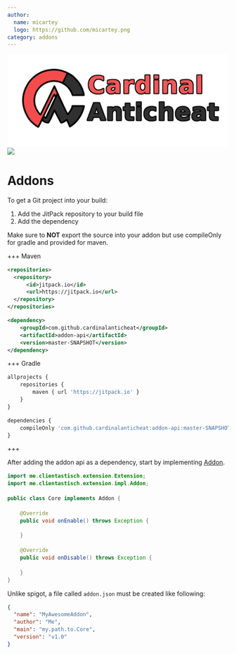 ```yaml
---
author:
  name: micartey
  logo: https://github.com/micartey.png
category: addons
---
```


![](../static/images/banner.png)
![](https://img.shields.io/discord/647922123192533022?color=212121&label=Discord&logo=discord&logoColor=212121&style=for-the-badge)

# Addons

To get a Git project into your build:

1. Add the JitPack repository to your build file
2. Add the dependency

Make sure to **NOT** export the source into your addon but use compileOnly for gradle and provided for maven.

+++ Maven

```xml
<repositories>
  <repository>
      <id>jitpack.io</id>
      <url>https://jitpack.io</url>
  </repository>
</repositories>
```

```xml
<dependency>
    <groupId>com.github.cardinalanticheat</groupId>
    <artifactId>addon-api</artifactId>
    <version>master-SNAPSHOT</version>
</dependency>
```

+++ Gradle

```js
allprojects {
    repositories {
        maven { url 'https://jitpack.io' }
    }
}
```

```js
dependencies {
    compileOnly 'com.github.cardinalanticheat:addon-api:master-SNAPSHOT'
}
```

+++

After adding the addon api as a dependency, start by implementing [Addon](https://cardinalanticheat.github.io/addon-api/docs/me/clientastisch/extension/impl/Addon.html).

```java
import me.clientastisch.extension.Extension;
import me.clientastisch.extension.impl.Addon;

public class Core implements Addon {

    @Override
    public void onEnable() throws Exception {

    }

    @Override
    public void onDisable() throws Exception {

    }
}
```

Unlike spigot, a file called `addon.json` must be created like following:

```json
{
  "name": "MyAwesomeAddon",
  "author": "Me",
  "main": "my.path.to.Core",
  "version": "v1.0"
}
```